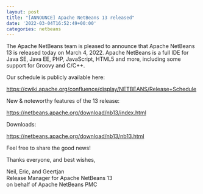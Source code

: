 ```yaml
---
layout: post
title: "[ANNOUNCE] Apache NetBeans 13 released"
date: '2022-03-04T16:52:49+00:00'
categories: netbeans
---
```

<p>The Apache NetBeans team is pleased to announce that Apache NetBeans 13 is released today on March 4, 2022.  Apache NetBeans is a full IDE for Java SE, Java EE, PHP, JavaScript, HTML5 and more, including some support for Groovy and C/C++.</p>

<p>Our schedule is publicly available here:</p>
<p><a href="https://cwiki.apache.org/confluence/display/NETBEANS/Release+Schedule">https://cwiki.apache.org/confluence/display/NETBEANS/Release+Schedule</a></p>

<p>New & noteworthy features of the 13 release:</p>
<p><a href="https://netbeans.apache.org/download/nb13/index.html">https://netbeans.apache.org/download/nb13/index.html</a></p>

<p>Downloads:</p>
<p><a href="https://netbeans.apache.org/download/nb13/nb13.html">https://netbeans.apache.org/download/nb13/nb13.html</a></p>

<p>Feel free to share the good news!</p>

<p>Thanks everyone, and best wishes,</p>

<p>Neil, Eric, and Geertjan
<br/>Release Manager for Apache NetBeans 13
<br/>on behalf of Apache NetBeans PMC
